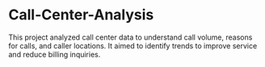 # Call-Center-Analysis
This project analyzed call center data to understand call volume, reasons for calls, and caller locations. It aimed to identify trends to improve service and reduce billing inquiries.
